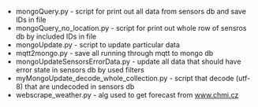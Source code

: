 * mongoQuery.py - script for print out all data from sensors db and save IDs in file
* mongoQuery_no_location.py - script for print out whole row of sensros db by included IDs in file
* mongoUpdate.py - script to update particular data 
* mqtt2mongo.py - save all running through mqtt to mongo db
* mongoUpdateSensorsErrorData.py - update all data that should have error state in sensors db by used filters
* myMongoUpdate_decode_whole_collection.py - script that decode (utf-8) that are undecoded in sensors db
* webscrape_weather.py - alg used to get forecast from www.chmi.cz